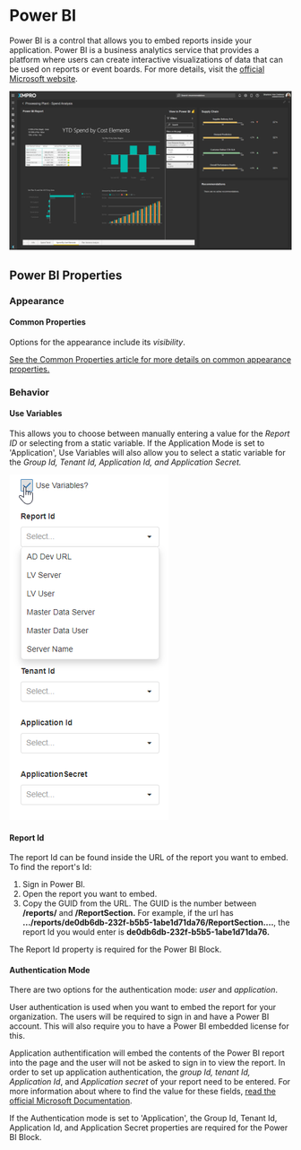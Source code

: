 # Power BI

Power BI is a control that allows you to embed reports inside your application. Power BI is a business analytics service that provides a platform where users can create interactive visualizations of data that can be used on reports or event boards. For more details, visit the [official Microsoft website](https://powerbi.microsoft.com/en-us/what-is-power-bi/).

![](<../../.gitbook/assets/image (686).png>)

## Power BI Properties

### Appearance

#### Common Properties

Options for the appearance include its _visibility_.

[See the Common Properties article for more details on common appearance properties.](../common-properties.md#appearance)

### Behavior

#### Use Variables

This allows you to choose between manually entering a value for the _Report ID_ or selecting from a static variable. If the Application Mode is set to 'Application', Use Variables will also allow you to select a static variable for the _Group Id, Tenant Id, Application Id, and Application Secret._

![](<../../.gitbook/assets/Power BI (1) (1).gif>)

#### Report Id

The report Id can be found inside the URL of the report you want to embed. To find the report's Id:

1. Sign in Power BI.
2. Open the report you want to embed.
3. Copy the GUID from the URL. The GUID is the number between **/reports/** and **/ReportSection.** For example, if the url has **.../reports/de0db6db-232f-b5b5-1abe1d71da76/ReportSection....**, the report Id you would enter is **de0db6db-232f-b5b5-1abe1d71da76.**

The Report Id property is required for the Power BI Block.

#### Authentication Mode

There are two options for the authentication mode: _user_ and _application_.

User authentication is used when you want to embed the report for your organization. The users will be required to sign in and have a Power BI account. This will also require you to have a Power BI embedded license for this.

Application authentification will embed the contents of the Power BI report into the page and the user will not be asked to sign in to view the report. In order to set up application authentication, the _group Id, tenant Id, Application Id_, and _Application secret_ of your report need to be entered. For more information about where to find the value for these fields, [read the official Microsoft Documentation](https://docs.microsoft.com/en-us/power-bi/developer/embedded/embed-sample-for-your-organization?tabs=net-core).

If the Authentication mode is set to 'Application', the Group Id, Tenant Id, Application Id, and Application Secret properties are required for the Power BI Block.
